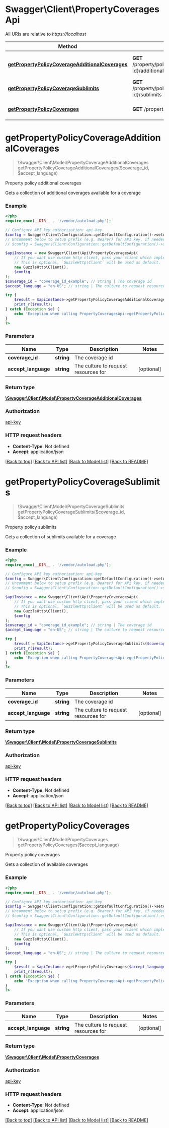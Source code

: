 # Swagger\Client\PropertyCoveragesApi

All URIs are relative to *https://localhost*

Method | HTTP request | Description
------------- | ------------- | -------------
[**getPropertyPolicyCoverageAdditionalCoverages**](PropertyCoveragesApi.md#getPropertyPolicyCoverageAdditionalCoverages) | **GET** /property/policies/coverages/{coverage-id}/additional-coverages | Property policy additional coverages
[**getPropertyPolicyCoverageSublimits**](PropertyCoveragesApi.md#getPropertyPolicyCoverageSublimits) | **GET** /property/policies/coverages/{coverage-id}/sublimits | Property policy sublimits
[**getPropertyPolicyCoverages**](PropertyCoveragesApi.md#getPropertyPolicyCoverages) | **GET** /property/policies/coverages | Property policy coverages


# **getPropertyPolicyCoverageAdditionalCoverages**
> \Swagger\Client\Model\PropertyCoverageAdditionalCoverages getPropertyPolicyCoverageAdditionalCoverages($coverage_id, $accept_language)

Property policy additional coverages

Gets a collection of additional coverages available for a coverage

### Example
```php
<?php
require_once(__DIR__ . '/vendor/autoload.php');

// Configure API key authorization: api-key
$config = Swagger\Client\Configuration::getDefaultConfiguration()->setApiKey('x-api-key', 'YOUR_API_KEY');
// Uncomment below to setup prefix (e.g. Bearer) for API key, if needed
// $config = Swagger\Client\Configuration::getDefaultConfiguration()->setApiKeyPrefix('x-api-key', 'Bearer');

$apiInstance = new Swagger\Client\Api\PropertyCoveragesApi(
    // If you want use custom http client, pass your client which implements `GuzzleHttp\ClientInterface`.
    // This is optional, `GuzzleHttp\Client` will be used as default.
    new GuzzleHttp\Client(),
    $config
);
$coverage_id = "coverage_id_example"; // string | The coverage id
$accept_language = "en-US"; // string | The culture to request resources for

try {
    $result = $apiInstance->getPropertyPolicyCoverageAdditionalCoverages($coverage_id, $accept_language);
    print_r($result);
} catch (Exception $e) {
    echo 'Exception when calling PropertyCoveragesApi->getPropertyPolicyCoverageAdditionalCoverages: ', $e->getMessage(), PHP_EOL;
}
?>
```

### Parameters

Name | Type | Description  | Notes
------------- | ------------- | ------------- | -------------
 **coverage_id** | **string**| The coverage id |
 **accept_language** | **string**| The culture to request resources for | [optional]

### Return type

[**\Swagger\Client\Model\PropertyCoverageAdditionalCoverages**](../Model/PropertyCoverageAdditionalCoverages.md)

### Authorization

[api-key](../../README.md#api-key)

### HTTP request headers

 - **Content-Type**: Not defined
 - **Accept**: application/json

[[Back to top]](#) [[Back to API list]](../../README.md#documentation-for-api-endpoints) [[Back to Model list]](../../README.md#documentation-for-models) [[Back to README]](../../README.md)

# **getPropertyPolicyCoverageSublimits**
> \Swagger\Client\Model\PropertyCoverageSublimits getPropertyPolicyCoverageSublimits($coverage_id, $accept_language)

Property policy sublimits

Gets a collection of sublimits available for a coverage

### Example
```php
<?php
require_once(__DIR__ . '/vendor/autoload.php');

// Configure API key authorization: api-key
$config = Swagger\Client\Configuration::getDefaultConfiguration()->setApiKey('x-api-key', 'YOUR_API_KEY');
// Uncomment below to setup prefix (e.g. Bearer) for API key, if needed
// $config = Swagger\Client\Configuration::getDefaultConfiguration()->setApiKeyPrefix('x-api-key', 'Bearer');

$apiInstance = new Swagger\Client\Api\PropertyCoveragesApi(
    // If you want use custom http client, pass your client which implements `GuzzleHttp\ClientInterface`.
    // This is optional, `GuzzleHttp\Client` will be used as default.
    new GuzzleHttp\Client(),
    $config
);
$coverage_id = "coverage_id_example"; // string | The coverage id
$accept_language = "en-US"; // string | The culture to request resources for

try {
    $result = $apiInstance->getPropertyPolicyCoverageSublimits($coverage_id, $accept_language);
    print_r($result);
} catch (Exception $e) {
    echo 'Exception when calling PropertyCoveragesApi->getPropertyPolicyCoverageSublimits: ', $e->getMessage(), PHP_EOL;
}
?>
```

### Parameters

Name | Type | Description  | Notes
------------- | ------------- | ------------- | -------------
 **coverage_id** | **string**| The coverage id |
 **accept_language** | **string**| The culture to request resources for | [optional]

### Return type

[**\Swagger\Client\Model\PropertyCoverageSublimits**](../Model/PropertyCoverageSublimits.md)

### Authorization

[api-key](../../README.md#api-key)

### HTTP request headers

 - **Content-Type**: Not defined
 - **Accept**: application/json

[[Back to top]](#) [[Back to API list]](../../README.md#documentation-for-api-endpoints) [[Back to Model list]](../../README.md#documentation-for-models) [[Back to README]](../../README.md)

# **getPropertyPolicyCoverages**
> \Swagger\Client\Model\PropertyCoverages getPropertyPolicyCoverages($accept_language)

Property policy coverages

Gets a collection of available coverages

### Example
```php
<?php
require_once(__DIR__ . '/vendor/autoload.php');

// Configure API key authorization: api-key
$config = Swagger\Client\Configuration::getDefaultConfiguration()->setApiKey('x-api-key', 'YOUR_API_KEY');
// Uncomment below to setup prefix (e.g. Bearer) for API key, if needed
// $config = Swagger\Client\Configuration::getDefaultConfiguration()->setApiKeyPrefix('x-api-key', 'Bearer');

$apiInstance = new Swagger\Client\Api\PropertyCoveragesApi(
    // If you want use custom http client, pass your client which implements `GuzzleHttp\ClientInterface`.
    // This is optional, `GuzzleHttp\Client` will be used as default.
    new GuzzleHttp\Client(),
    $config
);
$accept_language = "en-US"; // string | The culture to request resources for

try {
    $result = $apiInstance->getPropertyPolicyCoverages($accept_language);
    print_r($result);
} catch (Exception $e) {
    echo 'Exception when calling PropertyCoveragesApi->getPropertyPolicyCoverages: ', $e->getMessage(), PHP_EOL;
}
?>
```

### Parameters

Name | Type | Description  | Notes
------------- | ------------- | ------------- | -------------
 **accept_language** | **string**| The culture to request resources for | [optional]

### Return type

[**\Swagger\Client\Model\PropertyCoverages**](../Model/PropertyCoverages.md)

### Authorization

[api-key](../../README.md#api-key)

### HTTP request headers

 - **Content-Type**: Not defined
 - **Accept**: application/json

[[Back to top]](#) [[Back to API list]](../../README.md#documentation-for-api-endpoints) [[Back to Model list]](../../README.md#documentation-for-models) [[Back to README]](../../README.md)

